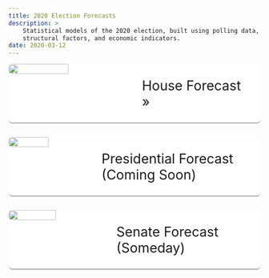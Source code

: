 ```yaml
---
title: 2020 Election Forecasts
description: >
    Statistical models of the 2020 election, built using polling data,
    structural factors, and economic indicators.
date: 2020-03-12
---
```


<div class="promo">
<img src="/election-2020/capitol.jpg">
<a href="/projects/us-house-20/">House Forecast &raquo;</a>
</div>

<div class="promo">
<img src="/election-2020/wh.jpg">
<a class="broken" href="#">Presidential Forecast (Coming Soon)</a>
</div>

<div class="promo">
<img src="/election-2020/senate.jpg">
<a class="broken" href="#">Senate Forecast (Someday)</a>
</div>

<style>
.promo {
    width: 100%;
    display: flex;
    background: white;
    font-size: 20pt;
    margin-bottom: 1em;
    border-radius: 8px;
    border-bottom: 2px solid #aaa;
}
.promo img {
    width: 50%;
    max-width: 3in;
    border-radius: 8px 0 0 7px;
}
.promo a {
    padding: 1em;
    margin: auto;
    text-decoration: none;
}
.promo a:hover {
    color: black;
    text-decoration: underline;
}
.promo a.broken:hover {
    cursor: default;
    text-decoration: none;
}

@media screen and (max-width: 540px) {
    .promo {
        flex-direction: column;
    }

    .promo img {
        max-width: unset;
        width: 100%;
        border-radius: 8px 8px 0 0;
    }
}
</style>
